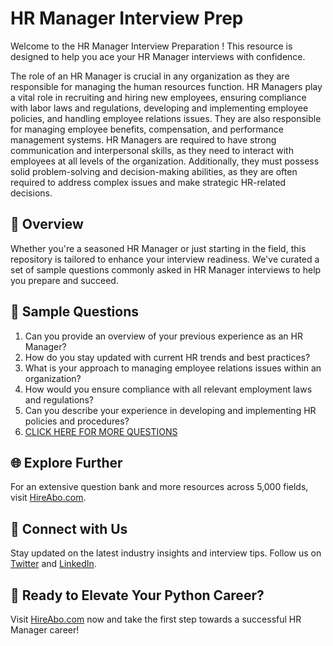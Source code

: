 # HR Manager Interview Prep

Welcome to the HR Manager Interview Preparation ! This resource is designed to help you ace your HR Manager interviews with confidence.

The role of an HR Manager is crucial in any organization as they are responsible for managing the human resources function. HR Managers play a vital role in recruiting and hiring new employees, ensuring compliance with labor laws and regulations, developing and implementing employee policies, and handling employee relations issues. They are also responsible for managing employee benefits, compensation, and performance management systems. HR Managers are required to have strong communication and interpersonal skills, as they need to interact with employees at all levels of the organization. Additionally, they must possess solid problem-solving and decision-making abilities, as they are often required to address complex issues and make strategic HR-related decisions.

## 🚀 Overview

Whether you're a seasoned HR Manager or just starting in the field, this repository is tailored to enhance your interview readiness. We've curated a set of sample questions commonly asked in HR Manager interviews to help you prepare and succeed.

## 📝 Sample Questions

1. Can you provide an overview of your previous experience as an HR Manager?
2. How do you stay updated with current HR trends and best practices?
3. What is your approach to managing employee relations issues within an organization?
4. How would you ensure compliance with all relevant employment laws and regulations?
5. Can you describe your experience in developing and implementing HR policies and procedures?
6. [CLICK HERE FOR MORE QUESTIONS](https://hireabo.com/job/1_1_0/HR%20Manager)

## 🌐 Explore Further

For an extensive question bank and more resources across 5,000 fields, visit [HireAbo.com](https://www.hireabo.com).

## 📱 Connect with Us

Stay updated on the latest industry insights and interview tips. Follow us on [Twitter](https://twitter.com/hireabo) and [LinkedIn](https://www.linkedin.com/in/hire-abo-3609972a8/).

## 🚀 Ready to Elevate Your Python Career?

Visit [HireAbo.com](https://www.hireabo.com) now and take the first step towards a successful HR Manager career!